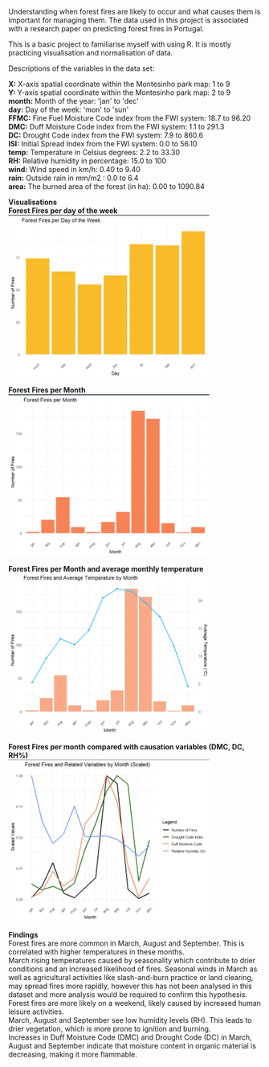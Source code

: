 Understanding when forest fires are likely to occur and what causes them is important for managing them. 
The data used in this project is associated with a research paper on predicting forest fires in Portugal.

This is a basic project to familiarise myself with using R. It is mostly practicing visualisation and normalisation of data. 

Descriptions of the variables in the data set:

<b>X:</b> X-axis spatial coordinate within the Montesinho park map: 1 to 9 <br>
<b>Y:</b> Y-axis spatial coordinate within the Montesinho park map: 2 to 9 <br>
<b>month:</b> Month of the year: 'jan' to 'dec' <br>
<b>day:</b> Day of the week: 'mon' to 'sun' <br>
<b>FFMC:</b> Fine Fuel Moisture Code index from the FWI system: 18.7 to 96.20 <br>
<b>DMC:</b> Duff Moisture Code index from the FWI system: 1.1 to 291.3 <br>
<b>DC:</b> Drought Code index from the FWI system: 7.9 to 860.6 <br>
<b>ISI:</b> Initial Spread Index from the FWI system: 0.0 to 56.10 <br>
<b>temp:</b> Temperature in Celsius degrees: 2.2 to 33.30 <br>
<b>RH:</b> Relative humidity in percentage: 15.0 to 100 <br>
<b>wind:</b> Wind speed in km/h: 0.40 to 9.40 <br>
<b>rain:</b> Outside rain in mm/m2 : 0.0 to 6.4 <br>
<b>area:</b> The burned area of the forest (in ha): 0.00 to 1090.84 <br>

<b>Visualisations</b> <br>
<b>Forest Fires per day of the week</b> <br>
<img src="https://github.com/elliecrossleyfells/forestfires_R_project/blob/main/fires_by_day.png" width="400">

<b>Forest Fires per Month</b> <br>
<img src="https://github.com/elliecrossleyfells/forestfires_R_project/blob/main/fires_per_month.png" width="400">

<b>Forest Fires per Month and average monthly temperature </b> <br>
<img src="https://github.com/elliecrossleyfells/forestfires_R_project/blob/main/avgtemp_fires.png" width="400">

<b>Forest Fires per month compared with causation variables (DMC, DC, RH%)</b>  <br>
<img src="https://github.com/elliecrossleyfells/forestfires_R_project/blob/main/fires_causingvariables.png" width="400">

<b>Findings</b> <br>
Forest fires are more common in March, August and September. This is correlated with higher temperatures in these months. <br>
March rising temperatures caused by seasonality which contribute to drier conditions and an increased likelihood of fires. Seasonal winds in March as well as agricultural activities like slash-and-burn practice or land clearing, may spread fires more rapidly, however this has not been analysed in this dataset and more analysis would be required to confirm this hypothesis. <br>
Forest fires are more likely on a weekend, likely caused by increased human leisure activities. <br>
March, August and September see low humidity levels (RH). This leads to drier vegetation, which is more prone to ignition and burning. <br>
Increases in Duff Moisture Code (DMC) and Drought Code (DC) in March, August and September indicate that moisture content in organic material is decreasing, making it more flammable. 
